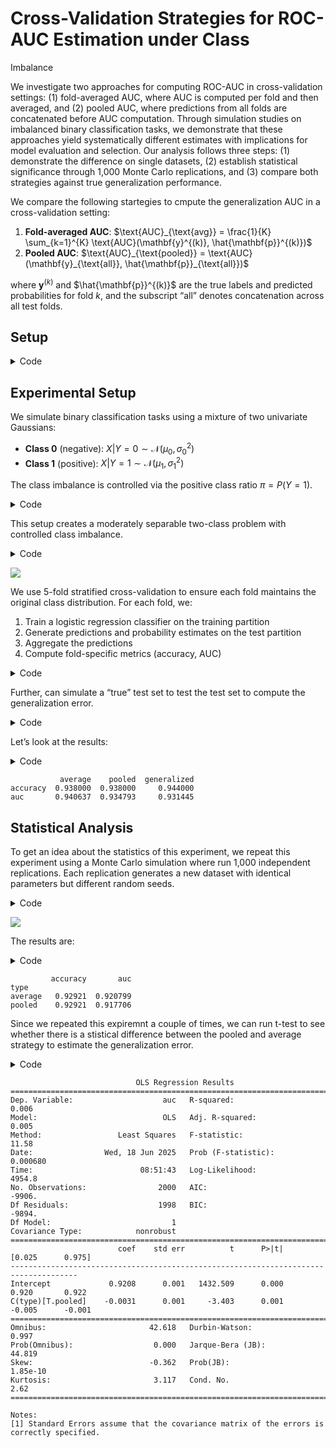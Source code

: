# Cross-Validation Strategies for ROC-AUC Estimation under Class
Imbalance


We investigate two approaches for computing ROC-AUC in cross-validation
settings: (1) fold-averaged AUC, where AUC is computed per fold and then
averaged, and (2) pooled AUC, where predictions from all folds are
concatenated before AUC computation. Through simulation studies on
imbalanced binary classification tasks, we demonstrate that these
approaches yield systematically different estimates with implications
for model evaluation and selection. Our analysis follows three steps:
(1) demonstrate the difference on single datasets, (2) establish
statistical significance through 1,000 Monte Carlo replications, and (3)
compare both strategies against true generalization performance.

We compare the following startegies to cmpute the generalization AUC in
a cross-validation setting:

1.  **Fold-averaged AUC**:
    $\text{AUC}_{\text{avg}} = \frac{1}{K} \sum_{k=1}^{K} \text{AUC}(\mathbf{y}^{(k)}, \hat{\mathbf{p}}^{(k)})$
2.  **Pooled AUC**:
    $\text{AUC}_{\text{pooled}} = \text{AUC}(\mathbf{y}_{\text{all}}, \hat{\mathbf{p}}_{\text{all}})$

where $\mathbf{y}^{(k)}$ and $\hat{\mathbf{p}}^{(k)}$ are the true
labels and predicted probabilities for fold $k$, and the subscript “all”
denotes concatenation across all test folds.

## Setup

<details class="code-fold">
<summary>Code</summary>

``` python
import pandas as pd
import matplotlib.pyplot as plt
from sklearn.linear_model import LogisticRegression

from src.cv import run_cv
from src import simulations
from src.metrics import create_metrics
```

</details>

## Experimental Setup

We simulate binary classification tasks using a mixture of two
univariate Gaussians:

- **Class 0** (negative):
  $X | Y=0 \sim \mathcal{N}(\mu_0, \sigma_0^2)$  
- **Class 1** (positive): $X | Y=1 \sim \mathcal{N}(\mu_1, \sigma_1^2)$

The class imbalance is controlled via the positive class ratio
$\pi = P(Y=1)$.

<details class="code-fold">
<summary>Code</summary>

``` python
n_samples = 500
pos_ratio = 0.1
mu0 = -1
sigma0 = 1
mu1 = 1
sigma1 = 1
```

</details>

This setup creates a moderately separable two-class problem with
controlled class imbalance.

<details class="code-fold">
<summary>Code</summary>

``` python
# simulate
X, y = simulations.simulate_dataset(n_samples, pos_ratio, mu0, sigma0, mu1, sigma1, seed=1)

# plot the dataset
fig, ax = plt.subplots()
ax.set_title(f"Simulated dataset (pos_ratio={pos_ratio}, n_samples={n_samples})")
ax.set_xlabel("Feature value")
ax.set_ylabel("Count")
ax.hist(X[y == 0], bins=30, alpha=0.5, label="Class 0", color="blue")
ax.hist(X[y == 1], bins=30, alpha=0.5, label="Class 1", color="orange")
ax.legend()
plt.show()
```

</details>

![](simulations_files/figure-commonmark/cell-4-output-1.png)

We use 5-fold stratified cross-validation to ensure each fold maintains
the original class distribution. For each fold, we:

1.  Train a logistic regression classifier on the training partition
2.  Generate predictions and probability estimates on the test partition
3.  Aggregate the predictions
4.  Compute fold-specific metrics (accuracy, AUC)

<details class="code-fold">
<summary>Code</summary>

``` python
X, y = simulations.simulate_dataset(n_samples, pos_ratio, mu0, sigma0, mu1, sigma1, seed=1)

model = LogisticRegression()
metrics = create_metrics(["accuracy", "auc"])
results = run_cv(model, X, y, metrics, n_splits=5, stratified=True, random_state=1)
```

</details>

Further, can simulate a “true” test set to test the test set to compute
the generalization error.

<details class="code-fold">
<summary>Code</summary>

``` python
X_gen, y_gen = simulations.simulate_dataset(1000, pos_ratio, mu0, sigma0, mu1, sigma1, seed=100)

# fit the model on the full training dataset
model.fit(X, y)

# Predict and score on fresh ("generalization") data
y_pred_gen = model.predict(X_gen)
y_proba_gen = model.predict_proba(X_gen)[:, 1]

# add generalization to the results
results["generalized"] = {}
for name, function in metrics.items():
    score = function(y_gen, y_pred_gen, y_proba_gen)
    results["generalized"][name] = score
```

</details>

Let’s look at the results:

<details class="code-fold">
<summary>Code</summary>

``` python
results_df = pd.DataFrame(results)
print(results_df)
```

</details>

               average    pooled  generalized
    accuracy  0.938000  0.938000     0.944000
    auc       0.940637  0.934793     0.931445

## Statistical Analysis

To get an idea about the statistics of this experiment, we repeat this
experiment using a Monte Carlo simulation where run 1,000 independent
replications. Each replication generates a new dataset with identical
parameters but different random seeds.

<details class="code-fold">
<summary>Code</summary>

``` python
results = []
for seed in range(1, 1001):
    # simulate new set of data
    X, y = simulations.simulate_dataset(n_samples, pos_ratio, mu0, sigma0, mu1, sigma1, seed=seed)

    # setup model
    model = LogisticRegression()
    metrics = create_metrics(["accuracy", "auc"])

    # run cv
    result = run_cv(model, X, y, metrics, n_splits=5, stratified=True, random_state=1)

    # Flatten the nested dictionary structure
    for key, metrics in result.items():
        flattened_result = {"type": key, **metrics}
        results.append(flattened_result)

# Convert the flattened results into a DataFrame
results_df = pd.DataFrame(results)

# Visualization
results_df.boxplot(column=["auc"], by="type", figsize=(10, 6))
plt.title("Distribution of Results by Type")
plt.suptitle("")  # Remove the default title
plt.ylabel("Values")
plt.show()
```

</details>

![](simulations_files/figure-commonmark/cell-8-output-1.png)

The results are:

<details class="code-fold">
<summary>Code</summary>

``` python
# Print the mean by type
mean_results = results_df.groupby("type")[["accuracy", "auc"]].mean()
print(mean_results)
```

</details>

             accuracy       auc
    type                       
    average   0.92921  0.920799
    pooled    0.92921  0.917706

Since we repeated this expiremnt a couple of times, we can run t-test to
see whether there is a stistical difference between the pooled and
average strategy to estimate the generalization error.

<details class="code-fold">
<summary>Code</summary>

``` python
import statsmodels.api as sm
from statsmodels.formula.api import ols

# Perform a t-test to compare AUC between pooled and average
# Filter the data for the two types
pooled_auc = results_df[results_df["type"] == "pooled"]["auc"]
average_auc = results_df[results_df["type"] == "average"]["auc"]

# Combine the data into a single DataFrame for analysis
comparison_df = results_df[results_df["type"].isin(["pooled", "average"])]

# Perform an ANOVA test using statsmodels
model = ols("auc ~ C(type)", data=comparison_df).fit()

# Print the ANOVA table
print(model.summary())
```

</details>

                                OLS Regression Results                            
    ==============================================================================
    Dep. Variable:                    auc   R-squared:                       0.006
    Model:                            OLS   Adj. R-squared:                  0.005
    Method:                 Least Squares   F-statistic:                     11.58
    Date:                Wed, 18 Jun 2025   Prob (F-statistic):           0.000680
    Time:                        08:51:43   Log-Likelihood:                 4954.8
    No. Observations:                2000   AIC:                            -9906.
    Df Residuals:                    1998   BIC:                            -9894.
    Df Model:                           1                                         
    Covariance Type:            nonrobust                                         
    =====================================================================================
                            coef    std err          t      P>|t|      [0.025      0.975]
    -------------------------------------------------------------------------------------
    Intercept             0.9208      0.001   1432.509      0.000       0.920       0.922
    C(type)[T.pooled]    -0.0031      0.001     -3.403      0.001      -0.005      -0.001
    ==============================================================================
    Omnibus:                       42.618   Durbin-Watson:                   0.997
    Prob(Omnibus):                  0.000   Jarque-Bera (JB):               44.819
    Skew:                          -0.362   Prob(JB):                     1.85e-10
    Kurtosis:                       3.117   Cond. No.                         2.62
    ==============================================================================

    Notes:
    [1] Standard Errors assume that the covariance matrix of the errors is correctly specified.
